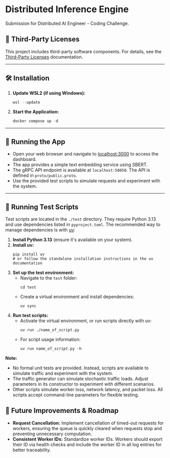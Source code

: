 # Distributed Inference Engine

Submission for Distributed AI Engineer - Coding Challenge.

## 📄 Third-Party Licenses

This project includes third-party software components. For details, see the [Third-Party Licenses](licenses/third_party_licenses.md) documentation.

---

## 🛠️ Installation

1. **Update WSL2 (if using Windows):**
    ```powershell
    wsl --update
    ```
2. **Start the Application:**
    ```powershell
    docker compose up -d
    ```

---

## 🏃 Running the App

- Open your web browser and navigate to [localhost:3000](http://localhost:3000) to access the dashboard.
- The app provides a simple text embedding service using SBERT.
- The gRPC API endpoint is available at `localhost:50050`. The API is defined in `proto/public.proto`.
- Use the provided test scripts to simulate requests and experiment with the system.

---

## 🧪 Running Test Scripts

Test scripts are located in the `./test` directory. They require Python 3.13 and use dependencies listed in `pyproject.toml`. The recommended way to manage dependencies is with [uv](https://docs.astral.sh/uv/getting-started/installation/):

1. **Install Python 3.13** (ensure it's available on your system).
2. **Install uv:**
    ```shell
    pip install uv
    # or follow the standalone installation instructions in the uv documentation
    ```
3. **Set up the test environment:**
    - Navigate to the `test` folder:
      ```shell
      cd test
      ```
    - Create a virtual environment and install dependencies:
      ```shell
      uv sync
      ```
4. **Run test scripts:**
    - Activate the virtual environment, or run scripts directly with uv:
      ```shell
      uv run ./name_of_script.py
      ```
    - For script usage information:
      ```shell
      uv run name_of_script.py -h
      ```

**Note:**
- No formal unit tests are provided. Instead, scripts are available to simulate traffic and experiment with the system.
- The traffic generator can simulate stochastic traffic loads. Adjust parameters in its constructor to experiment with different scenarios.
- Other scripts simulate worker loss, network latency, and packet loss. All scripts accept command-line parameters for flexible testing.

## 🚀 Future Improvements & Roadmap

- **Request Cancellation:** Implement cancellation of timed-out requests for workers, ensuring the queue is quickly cleared when requests stop and preventing unnecessary computation.
- **Consistent Worker IDs:** Standardize worker IDs. Workers should export their ID via health checks and include the worker ID in all log entries for better traceability.